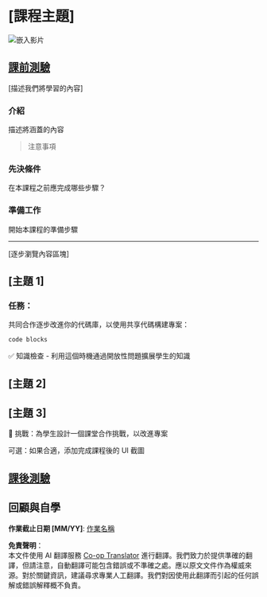 <!--
CO_OP_TRANSLATOR_METADATA:
{
  "original_hash": "0494be70ad7fadd13a8c3d549c23e355",
  "translation_date": "2025-08-25T01:07:59+00:00",
  "source_file": "lesson-template/README.md",
  "language_code": "tw"
}
-->
# [課程主題]

![嵌入影片](../../../lesson-template/video-url)

## [課前測驗](../../../lesson-template/quiz-url)

[描述我們將學習的內容]

### 介紹

描述將涵蓋的內容

> 注意事項

### 先決條件

在本課程之前應完成哪些步驟？

### 準備工作

開始本課程的準備步驟

---

[逐步瀏覽內容區塊]

## [主題 1]

### 任務：

共同合作逐步改進你的代碼庫，以使用共享代碼構建專案：

```html
code blocks
```

✅ 知識檢查 - 利用這個時機通過開放性問題擴展學生的知識

## [主題 2]

## [主題 3]

🚀 挑戰：為學生設計一個課堂合作挑戰，以改進專案

可選：如果合適，添加完成課程後的 UI 截圖

## [課後測驗](../../../lesson-template/quiz-url)

## 回顧與自學

**作業截止日期 [MM/YY]**: [作業名稱](assignment.md)

**免責聲明**：  
本文件使用 AI 翻譯服務 [Co-op Translator](https://github.com/Azure/co-op-translator) 進行翻譯。我們致力於提供準確的翻譯，但請注意，自動翻譯可能包含錯誤或不準確之處。應以原文文件作為權威來源。對於關鍵資訊，建議尋求專業人工翻譯。我們對因使用此翻譯而引起的任何誤解或錯誤解釋概不負責。